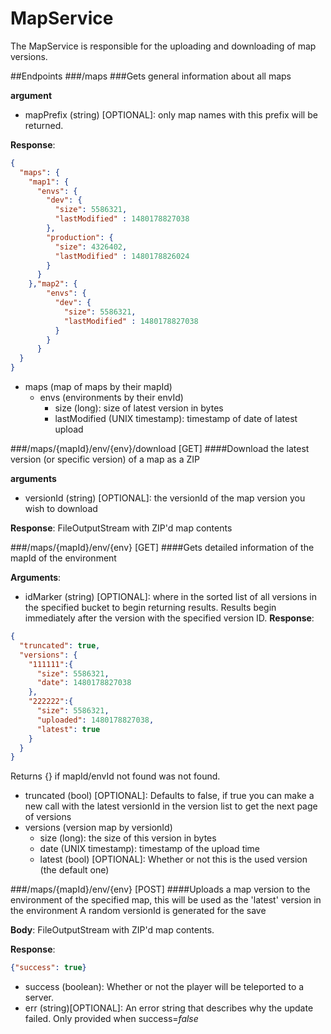 # MapService
The MapService is responsible for the uploading and downloading of map versions.

##Endpoints
###/maps
###Gets general information about all maps

**argument**
- mapPrefix (string) [OPTIONAL]: only map names with this prefix will be returned.

**Response**:
```json
{
  "maps": {
    "map1": {
      "envs": {
        "dev": {
          "size": 5586321,
          "lastModified" : 1480178827038
        },
        "production": {
          "size": 4326402,
          "lastModified" : 1480178826024
        }
      }
    },"map2": {
        "envs": {
          "dev": {
            "size": 5586321,
            "lastModified" : 1480178827038
          }
        }
      }
  }
}
```
- maps (map of maps by their mapId)
  - envs (environments by their envId)
    - size (long): size of latest version in bytes
    - lastModified (UNIX timestamp): timestamp of date of latest upload

###/maps/{mapId}/env/{env}/download [GET]
####Download the latest version (or specific version) of a map as a ZIP

**arguments**
- versionId (string) [OPTIONAL]: the versionId of the map version you wish to download

**Response**:
FileOutputStream with ZIP'd map contents

###/maps/{mapId}/env/{env} [GET]
####Gets detailed information of the mapId of the environment

**Arguments**:
- idMarker (string) [OPTIONAL]: where in the sorted list of all versions in the specified bucket to begin returning results. Results begin immediately after the version with the specified version ID. 
**Response**:
```json
{
  "truncated": true,
  "versions": {
    "111111":{
      "size": 5586321,
      "date": 1480178827038
    }, 
    "222222":{
      "size": 5586321,
      "uploaded": 1480178827038,
      "latest": true
    }
  }
}
```
Returns {} if mapId/envId not found was not found.

- truncated (bool) [OPTIONAL]: Defaults to false, if true you can make a new call with the latest versionId in the version list to get the next page of versions
- versions (version map by versionId)
  - size (long): the size of this version in bytes
  - date (UNIX timestamp): timestamp of the upload time
  - latest (bool) [OPTIONAL]: Whether or not this is the used version (the default one)

###/maps/{mapId}/env/{env} [POST]
####Uploads a map version to the environment of the specified map, this will be used as the 'latest' version in the environment
A random versionId is generated for the save

**Body**:
FileOutputStream with ZIP'd map contents. 

**Response**:
```json
{"success": true}
```
- success (boolean): Whether or not the player will be teleported to a server.
- err (string)[OPTIONAL]: An error string that describes why the update failed. Only provided when success=*false*